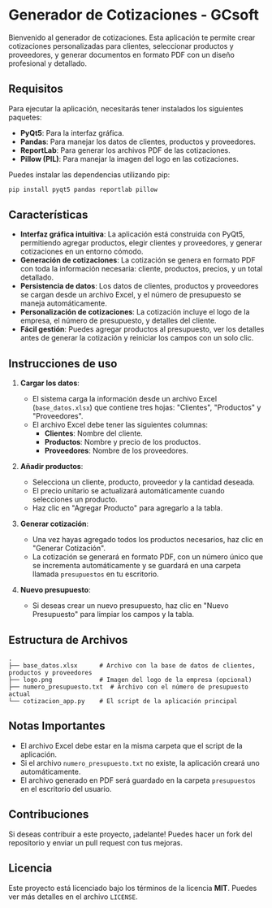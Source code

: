 
# **Generador de Cotizaciones - GCsoft**

Bienvenido al generador de cotizaciones. Esta aplicación te permite crear cotizaciones personalizadas para clientes, seleccionar productos y proveedores, y generar documentos en formato PDF con un diseño profesional y detallado.

## **Requisitos**

Para ejecutar la aplicación, necesitarás tener instalados los siguientes paquetes:

- **PyQt5**: Para la interfaz gráfica.
- **Pandas**: Para manejar los datos de clientes, productos y proveedores.
- **ReportLab**: Para generar los archivos PDF de las cotizaciones.
- **Pillow (PIL)**: Para manejar la imagen del logo en las cotizaciones.

Puedes instalar las dependencias utilizando pip:

```bash
pip install pyqt5 pandas reportlab pillow
```

## **Características**

- **Interfaz gráfica intuitiva**: La aplicación está construida con PyQt5, permitiendo agregar productos, elegir clientes y proveedores, y generar cotizaciones en un entorno cómodo.
- **Generación de cotizaciones**: La cotización se genera en formato PDF con toda la información necesaria: cliente, productos, precios, y un total detallado.
- **Persistencia de datos**: Los datos de clientes, productos y proveedores se cargan desde un archivo Excel, y el número de presupuesto se maneja automáticamente.
- **Personalización de cotizaciones**: La cotización incluye el logo de la empresa, el número de presupuesto, y detalles del cliente.
- **Fácil gestión**: Puedes agregar productos al presupuesto, ver los detalles antes de generar la cotización y reiniciar los campos con un solo clic.

## **Instrucciones de uso**

1. **Cargar los datos**:
    - El sistema carga la información desde un archivo Excel (`base_datos.xlsx`) que contiene tres hojas: "Clientes", "Productos" y "Proveedores".
    - El archivo Excel debe tener las siguientes columnas:
        - **Clientes**: Nombre del cliente.
        - **Productos**: Nombre y precio de los productos.
        - **Proveedores**: Nombre de los proveedores.

2. **Añadir productos**:
    - Selecciona un cliente, producto, proveedor y la cantidad deseada.
    - El precio unitario se actualizará automáticamente cuando selecciones un producto.
    - Haz clic en "Agregar Producto" para agregarlo a la tabla.

3. **Generar cotización**:
    - Una vez hayas agregado todos los productos necesarios, haz clic en "Generar Cotización".
    - La cotización se generará en formato PDF, con un número único que se incrementa automáticamente y se guardará en una carpeta llamada `presupuestos` en tu escritorio.

4. **Nuevo presupuesto**:
    - Si deseas crear un nuevo presupuesto, haz clic en "Nuevo Presupuesto" para limpiar los campos y la tabla.

## **Estructura de Archivos**

```plaintext
.
├── base_datos.xlsx      # Archivo con la base de datos de clientes, productos y proveedores
├── logo.png             # Imagen del logo de la empresa (opcional)
├── numero_presupuesto.txt  # Archivo con el número de presupuesto actual
└── cotizacion_app.py    # El script de la aplicación principal
```

## **Notas Importantes**

- El archivo Excel debe estar en la misma carpeta que el script de la aplicación.
- Si el archivo `numero_presupuesto.txt` no existe, la aplicación creará uno automáticamente.
- El archivo generado en PDF será guardado en la carpeta `presupuestos` en el escritorio del usuario.

## **Contribuciones**

Si deseas contribuir a este proyecto, ¡adelante! Puedes hacer un fork del repositorio y enviar un pull request con tus mejoras. 

## **Licencia**

Este proyecto está licenciado bajo los términos de la licencia **MIT**. Puedes ver más detalles en el archivo `LICENSE`.

